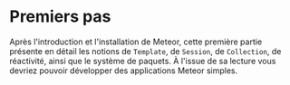 # Premiers pas

Après l'introduction et l'installation de Meteor, cette première partie présente en détail les notions de `Template`, de `Session`, de `Collection`, de réactivité, ainsi que le système de paquets. À l'issue de sa lecture vous devriez pouvoir développer des applications Meteor simples.

